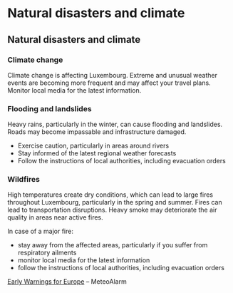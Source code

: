 # Natural disasters and climate

## Natural disasters and climate

### Climate change

Climate change is affecting Luxembourg. Extreme and unusual weather events are becoming more frequent and may affect your travel plans. Monitor local media for the latest information.

### Flooding and landslides

Heavy rains, particularly in the winter, can cause flooding and landslides. Roads may become impassable and infrastructure damaged.

* Exercise caution, particularly in areas around rivers
* Stay informed of the latest regional weather forecasts
* Follow the instructions of local authorities, including evacuation orders

### Wildfires

High temperatures create dry conditions, which can lead to large fires throughout Luxembourg, particularly in the spring and summer. Fires can lead to transportation disruptions. Heavy smoke may deteriorate the air quality in areas near active fires.

In case of a major fire:

* stay away from the affected areas, particularly if you suffer from respiratory ailments
* monitor local media for the latest information
* follow the instructions of local authorities, including evacuation orders

[Early Warnings for Europe](https://www.meteoalarm.org/en/live/) – MeteoAlarm